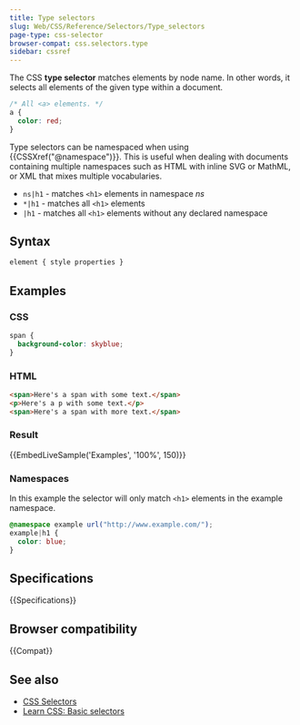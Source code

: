 ```yaml
---
title: Type selectors
slug: Web/CSS/Reference/Selectors/Type_selectors
page-type: css-selector
browser-compat: css.selectors.type
sidebar: cssref
---
```


The CSS **type selector** matches elements by node name. In other words, it selects all elements of the given type within a document.

```css
/* All <a> elements. */
a {
  color: red;
}
```

Type selectors can be namespaced when using {{CSSXref("@namespace")}}. This is useful when dealing with documents containing multiple namespaces such as HTML with inline SVG or MathML, or XML that mixes multiple vocabularies.

- `ns|h1` - matches `<h1>` elements in namespace _ns_
- `*|h1` - matches all `<h1>` elements
- `|h1` - matches all `<h1>` elements without any declared namespace

## Syntax

```css
element { style properties }
```

## Examples

### CSS

```css
span {
  background-color: skyblue;
}
```

### HTML

```html
<span>Here's a span with some text.</span>
<p>Here's a p with some text.</p>
<span>Here's a span with more text.</span>
```

### Result

{{EmbedLiveSample('Examples', '100%', 150)}}

### Namespaces

In this example the selector will only match `<h1>` elements in the example namespace.

```css
@namespace example url("http://www.example.com/");
example|h1 {
  color: blue;
}
```

## Specifications

{{Specifications}}

## Browser compatibility

{{Compat}}

## See also

- [CSS Selectors](/en-US/docs/Web/CSS/CSS_selectors)
- [Learn CSS: Basic selectors](/en-US/docs/Learn_web_development/Core/Styling_basics/Basic_selectors)

